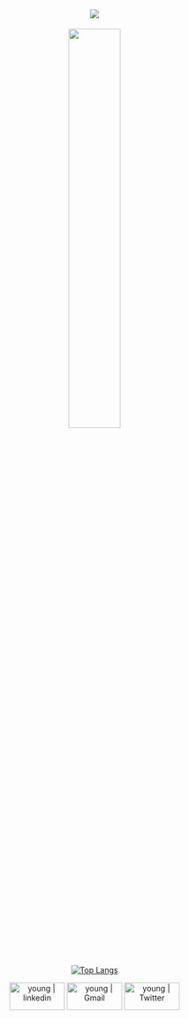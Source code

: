 <h1 align="center"><img src="https://readme-typing-svg.herokuapp.com?font=smooch&color=689fd2&size=30&center=true&vCenter=true&width=900&height=50&lines=Hi+there+%F0%9F%91%8B;Welcome+To+Ali's+Github;+I+Am+a+Software+Developer"></h1>

<p align="center">
<!--   <img width="48%" src="https://github-readme-streak-stats.herokuapp.com/?user=ALI-BOULHAJAT&theme=algolia" /> -->
  <img width="43%" src="https://awesome-github-stats.azurewebsites.net/user-stats/ALI-BOULHAJAT?cardType=github&theme=algolia" /></p>

<div align="center">

[![Top Langs](https://github-readme-stats.vercel.app/api/top-langs/?username=ALI-BOULHAJAT&langs_count=8&theme=algolia)](https://github.com/ALI-BOULHAJAT/github-readme-stats)</div>
	
<div align="center">

[<img align="center" alt="young | linkedin" width="100px" height="50" src="https://img.shields.io/badge/LinkedIn-0077B5?style=for-the-badge&logo=linkedin&logoColor=white" />][linkedin]
[<img align="center" alt="young | Gmail" width="100px" height="50" src="https://img.shields.io/badge/Gmail-D14836?style=for-the-badge&logo=gmail&logoColor=white" />][gmail]
[<img align="center" alt="young | Twitter" width="100px" height="50" src="https://img.shields.io/badge/Twitter-1DA1F2?style=for-the-badge&logo=twitter&logoColor=white" />][twitter]</div>


[linkedin]: https://www.linkedin.com/in/ali-boulhajat
[twitter]: https://twitter.com/Ali_Boulhajat
[gmail]: mailto:ali.boulhajat@gmail.com
